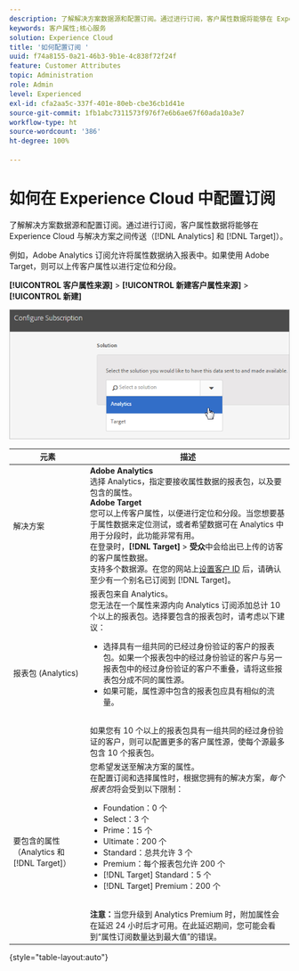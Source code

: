 ```yaml
---
description: 了解解决方案数据源和配置订阅。通过进行订阅，客户属性数据将能够在 Experience Cloud 与解决方案之间传送（Analytics 和 Target）。
keywords: 客户属性;核心服务
solution: Experience Cloud
title: '如何配置订阅 '
uuid: f74a8155-0a21-46b3-9b1e-4c838f72f24f
feature: Customer Attributes
topic: Administration
role: Admin
level: Experienced
exl-id: cfa2aa5c-337f-401e-80eb-cbe36cb1d41e
source-git-commit: 1fb1abc7311573f976f7e6b6ae67f60ada10a3e7
workflow-type: ht
source-wordcount: '386'
ht-degree: 100%

---
```


# 如何在 Experience Cloud 中配置订阅

了解解决方案数据源和配置订阅。通过进行订阅，客户属性数据将能够在 Experience Cloud 与解决方案之间传送（[!DNL Analytics] 和 [!DNL Target]）。

例如，Adobe Analytics 订阅允许将属性数据纳入报表中。如果使用 Adobe Target，则可以上传客户属性以进行定位和分段。

**[!UICONTROL 客户属性来源]** > **[!UICONTROL 新建客户属性来源]** > **[!UICONTROL 新建]**

![](assets/configure_subscription_page.png)

| 元素 | 描述 |
|--- |--- |
| 解决方案 | **Adobe Analytics**<br>&#x200B;选择 Analytics，指定要接收属性数据的报表包，以及要包含的属性。<br>**Adobe Target**<br>&#x200B;您可以上传客户属性，以便进行定位和分段。当您想要基于属性数据来定位测试，或者希望数据可在 Analytics 中用于分段时，此功能非常有用。<br>在登录时，**[!DNL Target]** > **受众**&#x200B;中会给出已上传的访客的客户属性数据。<br>支持多个数据源。在您的网站上[设置客户 ID](core-services.md) 后，请确认至少有一个别名已订阅到 [!DNL Target]。 |
| 报表包 (Analytics) | 报表包来自 Analytics。<br>您无法在一个属性来源内向 Analytics 订阅添加总计 10 个以上的报表包。选择要包含的报表包时，请考虑以下建议：<ul><li>选择具有一组共同的已经过身份验证的客户的报表包。如果一个报表包中的经过身份验证的客户与另一报表包中的经过身份验证的客户不重叠，请将这些报表包分成不同的属性源。</li><li>如果可能，属性源中包含的报表包应具有相似的流量。</li></ul><br>如果您有 10 个以上的报表包具有一组共同的经过身份验证的客户，则可以配置更多的客户属性源，使每个源最多包含 10 个报表包。 |
| 要包含的属性（Analytics 和 [!DNL Target]） | 您希望发送至解决方案的属性。<br>在配置订阅和选择属性时，根据您拥有的解决方案，_每个报表包_&#x200B;将会受到以下限制：<ul><li>Foundation：0 个</li><li>Select：3 个</li><li>Prime：15 个</li><li>Ultimate：200 个</li><li>Standard：总共允许 3 个</li><li>Premium：每个报表包允许 200 个</li><li>[!DNL Target] Standard：5 个</li><li>[!DNL Target] Premium：200 个</li></ul><br>**注意：**&#x200B;当您升级到 Analytics Premium 时，附加属性会在延迟 24 小时后才可用。在此延迟期间，您可能会看到“属性订阅数量达到最大值”的错误。 |

{style=&quot;table-layout:auto&quot;}
